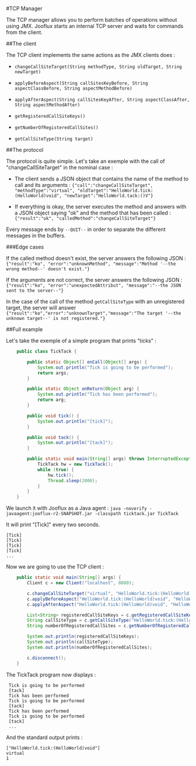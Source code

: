 #TCP Manager

The TCP manager allows you to perform batches of operations without using JMX. Jooflux starts an internal TCP server and waits for commands from the client.

##The client

The TCP client implements the same actions as the JMX clients does :

* `changeCallSiteTarget(String methodType, String oldTarget, String newTarget)`

* `applyBeforeAspect(String callSitesKeyBefore, String aspectClassBefore, String aspectMethodBefore)`

* `applyAfterAspect(String callSitesKeyAfter, String aspectClassAfter, String aspectMethodAfter)`

* `getRegisteredCallSiteKeys()`

* `getNumberOfRegisteredCallSites()`

* `getCallSiteType(String target)`

##The protocol

The protocol is quite simple. Let's take an exemple with the call of "changeCallSiteTarget" in the nominal case :

* The client sends a JSON object that contains the name of the method to call and its arguments : `{"call":"changeCallSiteTarget", "methodType":"virtual", "oldTarget":"HelloWorld.tick:(HelloWorld)void", "newTarget":"HelloWorld.tack:()V"}`

* If everything is okay, the server executes the method and answers with a JSON object saying "ok" and the method that has been called : `{"result":"ok", "calledMethod":"changeCallSiteTarget"}`

Every message ends by `--QUIT--` in order to separate the different messages in the buffers.

###Edge cases

If the called method doesn't exist, the server answers the following JSON : `{"result":"ko", "error":"unknownMethod", "message":"Method '--the wrong method--' doesn't exist."}`

If the arguments are not correct, the server answers the following JSON : `{"result":"ko", "error":"unexpectedAttribut", "message":"--the JSON sent to the server--"}`

In the case of the call of the method `getCallSiteType` with an unregistered target, the server will answer `{"result":"ko","error":"unknownTarget","message":"The target '--the unknown target--' is not registered."}`

##Full example

Let's take the exemple of a simple program that prints "ticks" :

```java
    public class TickTack {

        public static Object[] onCall(Object[] args) {
            System.out.println("Tick is going to be performed");
            return args;
        }

        public static Object onReturn(Object arg) {
            System.out.println("Tick has been performed");
            return arg;
        }

        public void tick() {
            System.out.println("[tick]");
        }

        public void tack() {
            System.out.println("[tack]");
        }

        public static void main(String[] args) throws InterruptedException {
            TickTack hw = new TickTack();
            while (true) {
                hw.tick();
                Thread.sleep(2000);
            }
        }
    }
```

We launch it with Jooflux as a Java agent : `java -noverify -javaagent:jooflux-r2-SNAPSHOT.jar -classpath ticktack.jar TickTack`

It will print "\[Tick\]" every two seconds.

    [Tick]
    [Tick]
    [Tick]
    [Tick]
    ...

Now we are going to use the TCP client :

```java
    public static void main(String[] args) {
        Client c = new Client("localhost", 8080);

        c.changeCallSiteTarget("virtual", "HelloWorld.tick:(HelloWorld)void", "HelloWorld.tack:()V");
        c.applyBeforeAspect("HelloWorld.tick:(HelloWorld)void", "HelloWorld", "onCall");
        c.applyAfterAspect("HelloWorld.tick:(HelloWorld)void", "HelloWorld", "onReturn");

        List<String> registeredCallSiteKeys = c.getRegisteredCallSiteKeys();
        String callSiteType = c.getCallSiteType("HelloWorld.tick:(HelloWorld)void");
        String numberOfRegisteredCallSites = c.getNumberOfRegisteredCallSites();

        System.out.println(registeredCallSiteKeys);
        System.out.println(callSiteType);
        System.out.println(numberOfRegisteredCallSites);

        c.disconnect();
    }
```

The TickTack program now displays :

     Tick is going to be performed
     [tack]
     Tick has been performed
     Tick is going to be performed
     [tack]
     Tick has been performed
     Tick is going to be performed
     [tack]
     ...

And the standard output prints :

    ["HelloWorld.tick:(HelloWorld)void"]
    virtual
    1

